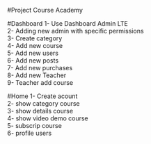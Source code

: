 #Project Course Academy

#Dashboard
1- Use Dashboard Admin LTE </br>
2- Adding new admin with specific permissions </br>
3- Create category </br>
4- Add new course </br>
5- Add new users </br>
6- Add new posts </br>
7- Add new purchases </br>
8- Add new Teacher </br>
9- Teacher add course </br>

#Home
1- Create acount </br>
2- show category course </br>
3- show details course </br>
4- show video demo course </br>
5- subscrip course </br>
6- profile users </br>
